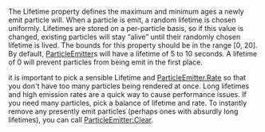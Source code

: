 The Lifetime property defines the maximum and minimum ages a newly emit particle will. When a particle is emit, a random lifetime is chosen uniformly. Lifetimes are stored on a per-particle basis, so if this value is changed, existing particles will stay “alive” until their randomly chosen lifetime is lived. The bounds for this property should be in the range \[0, 20\]. By default, [ParticleEmitter](https://developer.roblox.com/en-us/api-reference/class/ParticleEmitter)s will have a lifetime of 5 to 10 seconds. A lifetime of 0 will prevent particles from being emit in the first place.

it is important to pick a sensible Lifetime and [ParticleEmitter.Rate](https://developer.roblox.com/en-us/api-reference/property/ParticleEmitter/Rate) so that you don't have too many particles being rendered at once. Long lifetimes and high emission rates are a quick way to cause performance issues. If you need many particles, pick a balance of lifetime and rate. To instantly remove any presently emit particles (perhaps ones with absurdly long lifetimes), you can call [ParticleEmitter:Clear](https://developer.roblox.com/en-us/api-reference/function/ParticleEmitter/Clear).